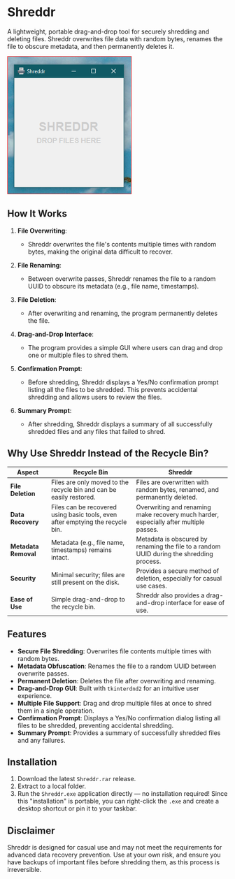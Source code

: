 # Shreddr

A lightweight, portable drag-and-drop tool for securely shredding and deleting files. Shreddr overwrites file data with random bytes, renames the file to obscure metadata, and then permanently deletes it.

![screenshot.png](/images/screenshot.PNG)

## How It Works

1. **File Overwriting**:
   - Shreddr overwrites the file's contents multiple times with random bytes, making the original data difficult to recover.

2. **File Renaming**:
   - Between overwrite passes, Shreddr renames the file to a random UUID to obscure its metadata (e.g., file name, timestamps).

3. **File Deletion**:
   - After overwriting and renaming, the program permanently deletes the file.

4. **Drag-and-Drop Interface**:
   - The program provides a simple GUI where users can drag and drop one or multiple files to shred them.

5. **Confirmation Prompt**:
   - Before shredding, Shreddr displays a Yes/No confirmation prompt listing all the files to be shredded. This prevents accidental shredding and allows users to review the files.

6. **Summary Prompt**:
   - After shredding, Shreddr displays a summary of all successfully shredded files and any files that failed to shred.

## Why Use Shreddr Instead of the Recycle Bin?

| **Aspect**            | **Recycle Bin**                                                                 | **Shreddr**                                                                                     |
|------------------------|--------------------------------------------------------------------------------|-------------------------------------------------------------------------------------------------|
| **File Deletion**      | Files are only moved to the recycle bin and can be easily restored.             | Files are overwritten with random bytes, renamed, and permanently deleted.                     |
| **Data Recovery**      | Files can be recovered using basic tools, even after emptying the recycle bin. | Overwriting and renaming make recovery much harder, especially after multiple passes.           |
| **Metadata Removal**   | Metadata (e.g., file name, timestamps) remains intact.                         | Metadata is obscured by renaming the file to a random UUID during the shredding process.         |
| **Security**           | Minimal security; files are still present on the disk.                        | Provides a secure method of deletion, especially for casual use cases.                          |
| **Ease of Use**        | Simple drag-and-drop to the recycle bin.                                       | Shreddr also provides a drag-and-drop interface for ease of use.                                |

## Features

- **Secure File Shredding**: Overwrites file contents multiple times with random bytes.
- **Metadata Obfuscation**: Renames the file to a random UUID between overwrite passes.
- **Permanent Deletion**: Deletes the file after overwriting and renaming.
- **Drag-and-Drop GUI**: Built with `tkinterdnd2` for an intuitive user experience.
- **Multiple File Support**: Drag and drop multiple files at once to shred them in a single operation.
- **Confirmation Prompt**: Displays a Yes/No confirmation dialog listing all files to be shredded, preventing accidental shredding.
- **Summary Prompt**: Provides a summary of successfully shredded files and any failures.

## Installation

1. Download the latest `Shreddr.rar` release.
2. Extract to a local folder.
3. Run the `Shreddr.exe` application directly — no installation required! Since this "installation" is portable, you can right-click the `.exe` and create a desktop shortcut or pin it to your taskbar.

## Disclaimer

Shreddr is designed for casual use and may not meet the requirements for advanced data recovery prevention. Use at your own risk, and ensure you have backups of important files before shredding them, as this process is irreversible.